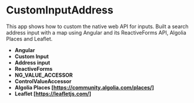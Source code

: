 # CustomInputAddress

This app shows how to custom the native web API for inputs. Built a search address input  with a map using Angular and its ReactiveForms API, Algolia Places and Leaflet.

- **Angular**
- **Custom Input**
- **Address input**
- **ReactiveForms**
- **NG_VALUE_ACCESSOR**
- **ControlValueAccessor**
- **Algolia Places [https://community.algolia.com/places/]**
- **Leaflet [https://leafletjs.com/]**

